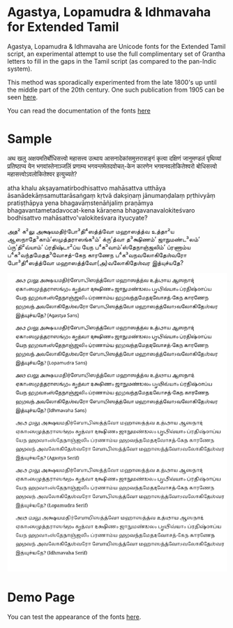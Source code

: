 # Agastya, Lopamudra & Idhmavaha for Extended Tamil
Agastya, Lopamudra & Idhmavaha are Unicode fonts for the Extended Tamil script, an experimental attempt to use the full complimentary set of Grantha letters to fill in the gaps in the Tamil script (as compared to the pan-Indic system).

This method was sporadically experimented from the late 1800's up until the middle part of the 20th century. One such publication from 1905 can be seen [here](https://archive.org/stream/bhojacharitrama00sastgoog#page/n534/mode/2up).

You can read the documentation of the fonts [here](http://www.virtualvinodh.com/projects/agastya)

# Sample #

अथ खलु अक्षयमतिर्बोधिसत्त्वो महासत्त्व उत्थाय आसनादेकांसमुत्तरासङ्गं कृत्वा दक्षिणं जानुमण्डलं पृथिव्यां प्रतिष्ठाप्य येन भगवांस्तेनाञ्जलिं प्रणाम्य भगवन्तमेतदवोचत्-केन कारणेन भगवनवलोकितेश्वरो बोधिसत्त्वो महासत्त्वोऽवलोकितेश्वर इत्युच्यते?

atha khalu akṣayamatirbodhisattvo mahāsattva utthāya āsanādekāṃsamuttarāsaṅgaṃ kṛtvā dakṣiṇaṃ jānumaṇḍalaṃ pṛthivyāṃ pratiṣṭhāpya yena bhagavāṃstenāñjaliṃ praṇāmya bhagavantametadavocat-kena kāraṇena bhagavanavalokiteśvaro bodhisattvo mahāsattvo'valokiteśvara ityucyate?

அத² க²லு அக்ஷயமதிர்போ³தி⁴ஸத்த்வோ மஹாஸத்த்வ உத்தா²ய ஆஸநாதே³காம்ʼஸமுத்தராஸங்க³ம்ʼ க்ருʼத்வா த³க்ஷிணம்ʼ ஜாநுமண்ட³லம்ʼ ப்ருʼதி²வ்யாம்ʼ ப்ரதிஷ்டா²ப்ய யேந ப⁴க³வாம்ʼஸ்தேநாஞ்ஜலிம்ʼ ப்ரணாம்ய ப⁴க³வந்தமேதத³வோசத்-கேந காரணேந ப⁴க³வநவலோகிதேஶ்வரோ போ³தி⁴ஸத்த்வோ மஹாஸத்த்வோ(அ)வலோகிதேஶ்வர இத்யுச்யதே?

![Sample](sample.png)

# Demo Page #

You can test the appearance of the fonts [here](https://virtualvinodh.github.io/agastya-tamil-extended/test_page.html).


